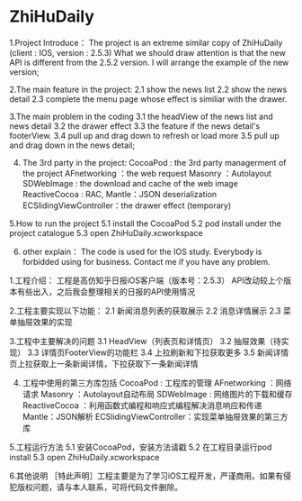 # ZhiHuDaily
1.Project Introduce：
The project is an extreme similar copy of ZhiHuDaily (client : IOS, version : 2.5.3)
What we should draw attention is that the new API is different from the 2.5.2 version. I will arrange the example of the new version;

2.The main feature in the project:
2.1 show the news list
2.2 show the news detail
2.3 complete the menu page whose effect is similiar with the drawer.

3.The main problem in the coding
3.1 the headView of the news list and news detail
3.2 the drawer effect
3.3 the feature if the news detail's footerView.
3.4 pull up and drag down to refresh or load more
3.5 pull up and drag down in the news detail;

4. The 3rd party in the project:
CocoaPod : the 3rd party managerment of the project
AFnetworking ：the web request
Masonry ：Autolayout 
SDWebImage : the download and cache of the web image
ReactiveCocoa : RAC, 
Mantle：JSON deserialization
ECSlidingViewController：the drawer effect (temporary)

5.How to run the project
5.1 install the CocoaPod
5.2 pod install under the project catalogue
5.3 open ZhiHuDaily.xcworkspace

6. other explain：
The code is used for the IOS study. Everybody is forbidded using for business. Contact me if you have any problem.

1.工程介绍：
工程是高仿知乎日报iOS客户端（版本号：2.5.3）
API改动较上个版本有些出入，之后我会整理相关的日报的API使用情况

2.工程主要实现以下功能：
2.1 新闻消息列表的获取展示
2.2 消息详情展示
2.3 菜单抽屉效果的实现

3.工程中主要解决的问题
3.1 HeadView（列表页和详情页）
3.2 抽屉效果（待实现）
3.3 详情页FooterView的功能栏
3.4 上拉刷新和下拉获取更多
3.5 新闻详情页上拉获取上一条新闻详情，下拉获取下一条新闻详情

4. 工程中使用的第三方库包括
CocoaPod : 工程库的管理
AFnetworking ：网络请求
Masonry ：Autolayout自动布局
SDWebImage : 网络图片的下载和缓存
ReactiveCocoa ：利用函数式编程和响应式编程解决消息响应和传递
Mantle：JSON解析
ECSlidingViewController：实现菜单抽屉效果的第三方库

5.工程运行方法
5.1 安装CocoaPod，安装方法请戳
5.2 在工程目录运行pod install
5.3 open ZhiHuDaily.xcworkspace

6.其他说明
［特此声明］工程主要是为了学习iOS工程开发，严谨商用。如果有侵犯版权问题，请与本人联系，可将代码文件删除。
